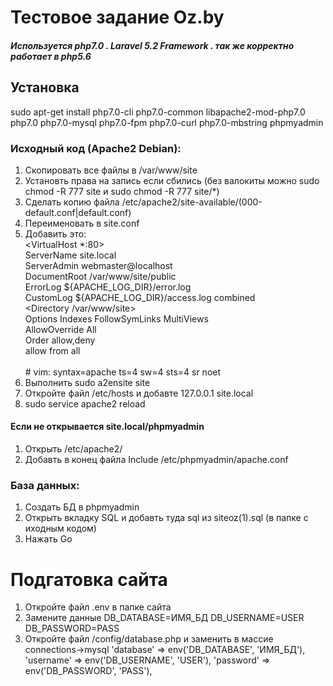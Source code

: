 # Тестовое задание Oz.by
##### Используется php7.0 . Laravel 5.2 Framework . так же корректно работает в php5.6

## Установка
sudo apt-get install php7.0-cli php7.0-common libapache2-mod-php7.0 php7.0 php7.0-mysql php7.0-fpm php7.0-curl php7.0-mbstring phpmyadmin 
### Исходный код (Apache2 Debian):
   1. Скопировать все файлы в /var/www/site
   2. Установть права на запись если сбились (без валокиты можно  sudo chmod -R 777 site 
    и sudo chmod -R 777 site/*)
   3. Сделать копию файла /etc/apache2/site-available/(000-default.conf|default.conf)
   4. Переименовать в site.conf
   5. Добавить это:
      <br><VirtualHost *:80>
    	<br>ServerName site.local
    	<br>ServerAdmin webmaster@localhost
    	<br>DocumentRoot /var/www/site/public
    	<br>ErrorLog ${APACHE_LOG_DIR}/error.log
    	<br>CustomLog ${APACHE_LOG_DIR}/access.log combined
   <br> <Directory /var/www/site>
                  <br>  Options Indexes FollowSymLinks MultiViews
                  <br>  AllowOverride All
                  <br>  Order allow,deny
                  <br>  allow from all
    <br></Directory>
    <br></VirtualHost>
    # vim: syntax=apache ts=4 sw=4 sts=4 sr noet
   6. Выполнить sudo a2ensite site
   7. Откройте файл /etc/hosts и добавте 127.0.0.1   site.local
   8. sudo service apache2 reload
   
   #### Если не открывается site.local/phpmyadmin
   1. Открыть /etc/apache2/
   2. Добавть в конец файла Include /etc/phpmyadmin/apache.conf
### База данных:
   1. Создать БД в phpmyadmin
   2. Открыть вкладку SQL и добавть туда sql из siteoz(1).sql (в папке с иходным кодом)
   1. Нажать Go



# Подгатовка сайта
1. Откройте файл .env в папке сайта
2. Замените данные DB_DATABASE=ИМЯ_БД
                   DB_USERNAME=USER
                   DB_PASSWORD=PASS
3. Откройте файл /config/database.php 
    и заменить в массие connections->mysql 
                'database' => env('DB_DATABASE', 'ИМЯ_БД'),
                'username' => env('DB_USERNAME', 'USER'),
                'password' => env('DB_PASSWORD', 'PASS'),